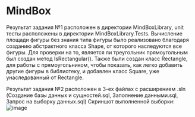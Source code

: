 # MindBox

Результат задания №1 расположен в директории MindBoxLibrary, unit тесты расположены в директории MindBoxLibrary.Tests.
Вычисление площади фигуры без знания типа фигуры было реализовано благодаря созданию абстрактного класса Shape, от которого наследуются все фигуры.
Для проверки на то, является ли треугольник прямоугольным был создан метод IsRectangular(). Также были создан класс Rectangle, для работы с прямоугольником, чтобы показать, как легко добавить другие фигуры в библиотеку, и добавлен класс Square, уже унаследованный от Rectangle. 

Результат задания №2 расположен в 3-ех файлах с расширением .sln (Создание базы данных и сущностей.sql, Заполнение данными.sql, Запрос на выборку данных.sql)
Скриншот выполненной выборки:
![image](https://user-images.githubusercontent.com/76443145/179091694-95d72abc-54a2-41d2-946a-1488bbf3a888.png)
